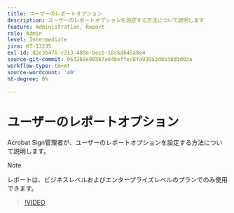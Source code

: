 ```yaml
---
title: ユーザーのレポートオプション
description: ユーザーのレポートオプションを設定する方法について説明します
feature: Administration, Report
role: Admin
level: Intermediate
jira: KT-13235
exl-id: 82e3b476-c213-488e-becb-18c6d645a8e4
source-git-commit: 063268e985b7a64beffec8fa939a3d8b38d3d03a
workflow-type: tm+mt
source-wordcount: '40'
ht-degree: 0%

---
```


# ユーザーのレポートオプション

Acrobat Sign管理者が、ユーザーのレポートオプションを設定する方法について説明します。

>[!NOTE]
>
>レポートは、ビジネスレベルおよびエンタープライズレベルのプランでのみ使用できます。

>[!VIDEO](https://video.tv.adobe.com/v/3437145?quality=12&learn=on&hidetitle=true&captions=jpn)
